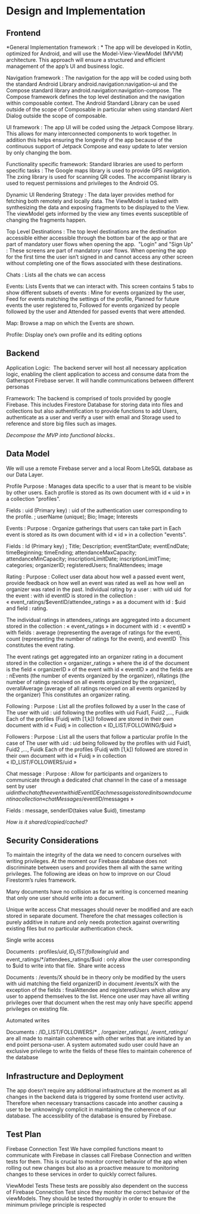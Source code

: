 # Design and Implementation

## Frontend

*General Implementation framework : *
The app will be developed in Kotlin, optimized for Android, and will use the Model-View-ViewModel (MVVM) architecture. This approach will ensure a structured and efficient management of the app’s UI and business logic. 

Navigation framework : 
The navigation for the app will be coded using both the standard Android Library android.navigation:navigation-ui and the Compose standard library android.navigation:navigation-compose. The Compose framework defines the top level destination and the navigation within composable context. The Android Standard Library can be used outside of the scope of Composable in particular when using standard Alert Dialog outside the scope of composable.

UI framework : 
The app UI will be coded using the Jetpack Compose library. This allows for many interconnected components to work together. In addition this helps ensuring the longevity of the app because of the continuous support of Jetpack Compose and easy update to later version by only changing the bom.

Functionality specific framework:
Standard libraries are used to perform specific tasks : 
The Google maps library is used to provide GPS navigation. The zxing library is used for scanning QR codes. The accompanist library is used to request permissions and privileges to the Android OS.

Dynamic UI Rendering Strategy :
The data layer provides method for fetching both remotely and locally data. The ViewModel is tasked with synthesizing the data and exposing fragments to be displayed to the View. The viewModel gets informed by the view any times events susceptible of changing the fragments happen.

Top Level Destinations : 
The top level destinations are the destination accessible either accessible through the bottom bar of the app or that are part of mandatory user flows when opening the app. 
 "Login" and "Sign Up" : These screens are part of mandatory user flows. When opening the app for the first time the user isn’t signed in and cannot access any other screen without completing one of the flows associated with these destinations.

Chats :
Lists all the chats we can access

Events:
Lists Events that we can interact with. This screen contains 5 tabs to show different subsets of events : Mine for events organized by the user, Feed for events matching the settings of the profile, Planned for future events the user registered to, Followed for events organized by people followed by the user and Attended for passed events that were attended.

Map:
Browse a map on which the Events are shown.

Profile:
Display one’s own profile and its editing options




## Backend

Application Logic:  The backend server will host all necessary application logic, enabling the client application to access and consume data from the Gatherspot Firebase server. It will handle communications between different personas

Framework:
The backend is comprised of tools provided by google Firebase. This includes Firestore Database for storing data into files and collections but also authentification to provide functions to add Users, authenticate as a user and verify a user with email and Storage used to reference and store big files such as images.


*Decompose the MVP into functional blocks..*

## Data Model

We will use a remote Firebase server and a local Room LiteSQL database as our Data Layer.

Profile 
Purpose : Manages data specific to a user that is meant to be visible by other users.
Each profile is stored as its own document with id « uid » in a collection "profiles". 

Fields : uid (Primary key) : uid of the authentication user corresponding to the profile. ; userName (unique); Bio; Image; Interests

Events :
Purpose : Organize gatherings that users can take part in
Each event is stored as its own document with id « id » in a collection "events".

Fields : Id (Primary key) ; Title; Description; eventStartDate; eventEndDate; timeBeginning; timeEnding; attendanceMaxCapacity; attendanceMinCapacity; inscriptionLimitDate; inscriptionLimitTime; categories; organizerID; registeredUsers; finalAttendees; image

Rating :
Purpose : Collect user data about how well a passed event went, provide feedback on how well an event was rated as well as how well an organizer was rated in the past.
Individual rating by a user : with uid uid  for the event : with id eventID is stored in the collection : « event_ratings/$eventID/attendee_ratings » as a document with id : $uid and field : rating. 

The individual ratings in attendees_ratings are aggregated into a document stored in the collection : « event_ratings » in document with id : « eventID » with fields : average (representing the average of ratings for the event), count (representing the number of ratings for the event), and eventID  This constitutes the event rating.

The event ratings get aggregated into an organizer rating in a document stored in the collection « organizer_ratings » where the id of the document is the field « organizerID » of the event with id « eventID » and the fields are : nEvents (the number of events organized by the organizer), nRatings (the number of ratings received on all events organized by the organizer), overallAverage (average of all ratings received on all events organized by the organizer)
This constitutes an organizer rating.

Following :
Purpose : List all the profiles followed by a user
In the case of The user with uid : uid following the profiles with uid Fuid1, Fuid2 ,…, Fuidk
Each of the profiles (Fuidj with [1,k]) followed are stored in their own document with id « Fuidj » in collection « ID_LIST/FOLLOWING/$uid »

Followers :
Purpose : List all the users that follow a particular profile
In the case of The user with uid : uid being followed by the profiles with uid Fuid1, Fuid2 ,…, Fuidk
Each of the profiles (Fuidj with [1,k]) followed are stored in their own document with id « Fuidj » in collection « ID_LIST/FOLLOWERS/uid »

Chat message :
Purpose : Allow for participants and organizers to communicate through a dedicated chat channel
In the case of a message sent by user $uid in the chat of the event with id EventID
Each message is stored in its own document in a collection « chatMessages/$eventID/messages » 

Fields : message, senderID(takes value $uid), timestamp
 

*How is it shared/copied/cached?*

## Security Considerations
To maintain the integrity of the data we need to concern ourselves with writing privileges. At the moment our Firebase database does not discriminate between users and provides them all with the same writing privileges. The following are ideas on how to improve on our Cloud Firestorm’s rules framework.

Many documents have no collision as far as writing is concerned meaning that only one user should write into a document.

Unique write access
Chat messages should never be modified and are each stored in separate document. Therefore the chat messages collection is purely additive in nature and only needs protection against overwriting existing files but no particular authentication check.

Single write access

Documents : profiles/$uid, ID_LIST/following/$uid and event_ratings/*/attendees_ratings/$uid :  only allow the user corresponding to $uid to write into that file.  Share write access

Documents : /events/X should be in theory only be modified by the users with uid matching the field organizerID in document /events/X with the exception of the fields : finalAttendee and registeredUsers which allow any user to append themselves to the list. Hence one user may have all writing privileges over that document when the rest may only have specific append privileges on existing file.

Automated writes

Documents : /ID_LIST/FOLLOWERS/* , /organizer_ratings/*, /event_ratings/* are all made to maintain coherence with other writes that are initiated by an end point persona-user. A system automated sudo user could have an exclusive privilege to write the fields of these files to maintain coherence of the database



## Infrastructure and Deployment

The app doesn’t require any additional infrastructure at the moment as all changes in the backend data is triggered by some frontend user activity. Therefore when necessary transactions cascade into another causing a user to be  unknowingly complicit in maintaining the coherence of our database. 
The accessibility of the database is ensured by Firebase.


## Test Plan

Firebase Connection Test
We have compiled functions meant to communicate with Firebase in classes call Firebase Connection and written tests for them. This is crucial to monitor correct behavior of the app when rolling out new changes but also as a proactive measure to monitoring changes to these services in order to quickly correct failures.

ViewModel Tests
These tests are possibly also dependent on the success of Firebase Connection Test since they monitor the correct behavior of the viewModels. They should be tested thoroughly in order to ensure the minimum privilege principle is respected



